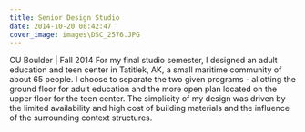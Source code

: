 ```yaml
---
title: Senior Design Studio
date: 2014-10-20 08:42:47
cover_image: images\DSC_2576.JPG
---
```

CU Boulder | Fall 2014
For my final studio semester, I designed an adult education and teen center in Tatitlek, AK, a small maritime community of about 65 people. I choose to separate the two given programs - allotting the ground floor for adult education and the more open plan located on the upper floor for the teen center. The simplicity of my design was driven by the limited availability and high
cost of building materials and the influence of the surrounding context structures.
